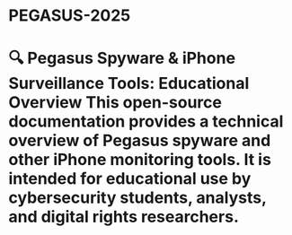 # PEGASUS-2025
# 🔍 Pegasus Spyware &amp; iPhone Surveillance Tools: Educational Overview  This open-source documentation provides a **technical overview of Pegasus spyware** and other iPhone monitoring tools. It is intended for educational use by cybersecurity students, analysts, and digital rights researchers.
